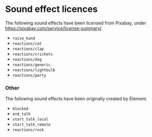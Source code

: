 # Sound effect licences

The following sound effects have been licensed from Pixabay, under https://pixabay.com/service/license-summary/.

- `raise_hand`
- `reactions/cat`
- `reactions/clap`
- `reactions/crickets`
- `reactions/dog`
- `reactions/generic`
- `reactions/lightbulb`
- `reactions/party`

### Other

The following sound effects have been originally created by Element.

- `blocked`
- `end_talk`
- `start_talk_local`
- `start_talk_remote`
- `reactions/rock`
